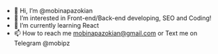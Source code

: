 - 👋 Hi, I’m @mobinapazokian
- 👀 I’m interested in Front-end/Back-end developing, SEO and Coding!
- 🌱 I’m currently learning React
- 📫 How to reach me mobinapazokian@gmail.com or Text me on Telegram @mobipz
<!---
mobinapazokian/mobinapazokian is a ✨ special ✨ repository because its `README.md` (this file) appears on your GitHub profile.
You can click the Preview link to take a look at your changes.
--->
